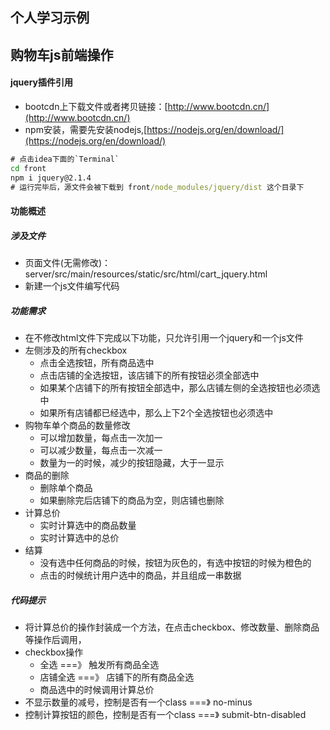 个人学习示例
---
<p></p>
<p></p>
<p></p>
<p></p>
<p></p>
<p></p>

购物车js前端操作
---
#### jquery插件引用
- bootcdn上下载文件或者拷贝链接：[http://www.bootcdn.cn/](http://www.bootcdn.cn/)
- npm安装，需要先安装nodejs,[https://nodejs.org/en/download/](https://nodejs.org/en/download/)
```cmd
# 点击idea下面的`Terminal`
cd front
npm i jquery@2.1.4
# 运行完毕后，源文件会被下载到 front/node_modules/jquery/dist 这个目录下
```
#### 功能概述

##### 涉及文件
- 页面文件(无需修改)：server/src/main/resources/static/src/html/cart_jquery.html
- 新建一个js文件编写代码

##### 功能需求
- 在不修改html文件下完成以下功能，只允许引用一个jquery和一个js文件
- 左侧涉及的所有checkbox
  * 点击全选按钮，所有商品选中
  * 点击店铺的全选按钮，该店铺下的所有按钮必须全部选中
  * 如果某个店铺下的所有按钮全部选中，那么店铺左侧的全选按钮也必须选中
  * 如果所有店铺都已经选中，那么上下2个全选按钮也必须选中
- 购物车单个商品的数量修改
  * 可以增加数量，每点击一次加一
  * 可以减少数量，每点击一次减一
  * 数量为一的时候，减少的按钮隐藏，大于一显示
- 商品的删除
  * 删除单个商品
  * 如果删除完后店铺下的商品为空，则店铺也删除
- 计算总价
  * 实时计算选中的商品数量
  * 实时计算选中的总价
- 结算
  * 没有选中任何商品的时候，按钮为灰色的，有选中按钮的时候为橙色的
  * 点击的时候统计用户选中的商品，并且组成一串数据

##### 代码提示
- 将计算总价的操作封装成一个方法，在点击checkbox、修改数量、删除商品等操作后调用，
- checkbox操作
  * 全选 ===》 触发所有商品全选
  * 店铺全选 ===》 店铺下的所有商品全选
  * 商品选中的时候调用计算总价
- 不显示数量的减号，控制是否有一个class ===》 no-minus
- 控制计算按钮的颜色，控制是否有一个class ===》 submit-btn-disabled